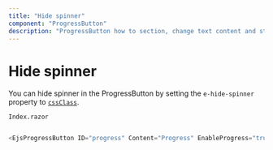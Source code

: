 ```yaml
---
title: "Hide spinner"
component: "ProgressButton"
description: "ProgressButton how to section, change text content and styles, hide spinner, customize progress."
---
```


# Hide spinner

You can hide spinner in the ProgressButton by setting the `e-hide-spinner` property to [`cssClass`](https://help.syncfusion.com/cr/cref_files/aspnetcore-blazor/Syncfusion.EJ2.RazorComponents~Syncfusion.EJ2.RazorComponents.SplitButtons.EjsProgressButton~CssClass.html).

`Index.razor`

```csharp

<EjsProgressButton ID="progress" Content="Progress" EnableProgress="true" CssClass="e-hide-spinner"></EjsProgressButton>

  ```
